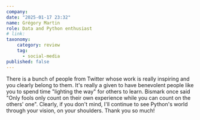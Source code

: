 ```yaml
---
company: 
date: "2025-01-17 23:32"
name: Grégory Martin
role: Data and Python enthusiast
# link:
taxonomy:
    category: review
    tag:
      - social-media
published: false
---
```


There is a bunch of people from Twitter whose work is really inspiring and you clearly belong to them. It's really a given to have benevolent people like you to spend time "lighting the way" for others to learn. Bismark once said "Only fools only count on their own experience while you can count on the others' one". Clearly, if you don't mind, I'll continue to see Python's world through your vision, on your shoulders. Thank you so much!

